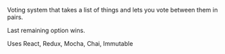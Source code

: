 Voting system that takes a list of things and lets you vote between them in pairs.

Last remaining option wins.

Uses React, Redux, Mocha, Chai, Immutable
